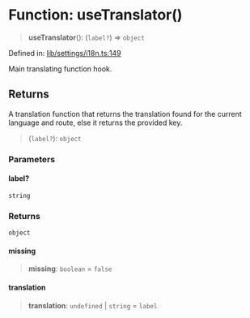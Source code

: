 # Function: useTranslator()

> **useTranslator**(): (`label?`) => `object`

Defined in: [lib/settings/i18n.ts:149](https://github.com/aldesgroup/goaldn/blob/6a7943d02984b1a6b41d76a3a483a1484b644076/lib/settings/i18n.ts#L149)

Main translating function hook.

## Returns

A translation function that returns the translation found for the current language and route,
else it returns the provided key.

> (`label?`): `object`

### Parameters

#### label?

`string`

### Returns

`object`

#### missing

> **missing**: `boolean` = `false`

#### translation

> **translation**: `undefined` \| `string` = `label`
